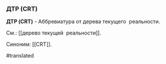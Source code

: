 ### ДТР (CRT)

**ДТР (CRT)** - Аббревиатура от дерева текущего  реальности.

См.: [[дерево текущей  реальности]].

Синоним: [[CRT]].

#translated
